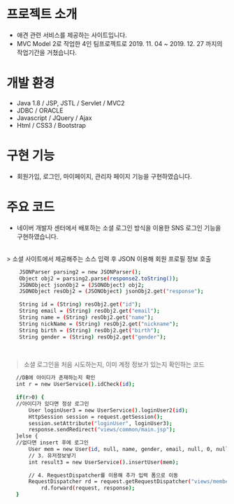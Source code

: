 # 프로젝트 소개
 - 애견 관련 서비스를 제공하는 사이트입니다. <br>
 - MVC Model 2로 작업한 4인 팀프로젝트로 2019. 11. 04 ~ 2019. 12. 27 까지의 작업기간을 거쳤습니다.
# 개발 환경
 - Java 1.8 / JSP, JSTL / Servlet / MVC2<br>
 - JDBC / ORACLE<br>
 - Javascript / JQuery / Ajax<br>
 - Html / CSS3 / Bootstrap<br>

# 구현 기능
 - 회원가입, 로그인, 마이페이지, 관리자 페이지 기능을 구현하였습니다.
 
# 주요 코드
 - 네이버 개발자 센터에서 배포하는 소셜 로그인 방식을 이용한 SNS 로그인 기능을 구현하였습니다.<br>
 <br>
 > 소셜 사이트에서 제공해주는 소스 입력 후 JSON 이용해 회원 프로필 정보 호출<br>
 
 
```sh
	JSONParser parsing2 = new JSONParser();
	Object obj2 = parsing2.parse(response2.toString());
	JSONObject jsonObj2 = (JSONObject) obj2;
	JSONObject resObj2 = (JSONObject) jsonObj2.get("response");
	
	String id = (String) resObj2.get("id");
	String email = (String) resObj2.get("email");
	String name = (String) resObj2.get("name");
	String nickName = (String) resObj2.get("nickname");
	String birth = (String) resObj2.get("birth");
	String gender = (String) resObj2.get("gender");
```
<br>

 > 소셜 로그인을 처음 시도하는지, 이미 계정 정보가 있는지 확인하는 코드
 
 
 ```sh
	//DB에 아이디가 존재하는지 확인
	int r = new UserService().idCheck(id);
				
	if(r>0) {
	//아이디가 있다면 정상 로그인		
		User loginUser3 = new UserService().loginUser2(id);
		HttpSession session = request.getSession();
		session.setAttribute("loginUser", loginUser3);
		response.sendRedirect("views/common/main.jsp");					
	}else {
	//없다면 insert 후에 로그인
		User mem = new User(id, null, name, gender, email, null, 0, null, null);
		// 3. 유저정보넣기
		int result3 = new UserService().insertUser(mem);
		
		// 4. RequestDispatcher를 이용해 추가 입력 폼으로 이동
		RequestDispatcher rd = request.getRequestDispatcher("views/member/naverJoinPlusForm.jsp");  
	        rd.forward(request, response);
	}
 
```
